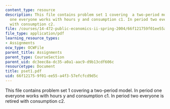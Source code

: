 ```yaml
---
content_type: resource
description: This file contains problem set 1 covering  a two-period model. In period
  one everyone works with hours y and consumption c1. In period two everyone is retired
  with consumption c2.
file: /courses/14-472-public-economics-ii-spring-2004/66f121759f01ee55a4f357efcfcd9d5c_pset1.pdf
file_type: application/pdf
learning_resource_types:
- Assignments
ocw_type: OCWFile
parent_title: Assignments
parent_type: CourseSection
parent_uid: dc3eec8a-dc35-a0a1-aac9-d9b13cdf606c
resourcetype: Document
title: pset1.pdf
uid: 66f12175-9f01-ee55-a4f3-57efcfcd9d5c
---
```

This file contains problem set 1 covering  a two-period model. In period one everyone works with hours y and consumption c1. In period two everyone is retired with consumption c2.

